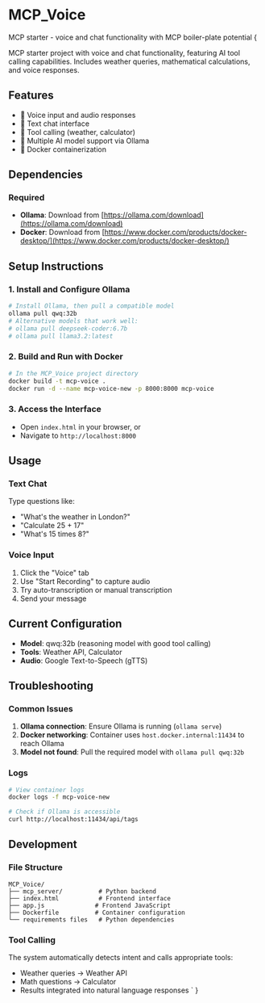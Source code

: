 # MCP_Voice
MCP starter - voice and chat functionality with MCP boiler-plate potential
{

MCP starter project with voice and chat functionality, featuring AI tool calling capabilities. Includes weather queries, mathematical calculations, and voice responses.

## Features
- 🎤 Voice input and audio responses
- 💬 Text chat interface
- 🔧 Tool calling (weather, calculator)
- 🤖 Multiple AI model support via Ollama
- 🐳 Docker containerization

## Dependencies

### Required
- **Ollama**: Download from [https://ollama.com/download](https://ollama.com/download)
- **Docker**: Download from [https://www.docker.com/products/docker-desktop/](https://www.docker.com/products/docker-desktop/)

## Setup Instructions

### 1. Install and Configure Ollama
```bash
# Install Ollama, then pull a compatible model
ollama pull qwq:32b
# Alternative models that work well:
# ollama pull deepseek-coder:6.7b
# ollama pull llama3.2:latest
```

### 2. Build and Run with Docker
```bash
# In the MCP_Voice project directory
docker build -t mcp-voice .
docker run -d --name mcp-voice-new -p 8000:8000 mcp-voice
```

### 3. Access the Interface
- Open `index.html` in your browser, or
- Navigate to `http://localhost:8000`

## Usage

### Text Chat
Type questions like:
- \"What's the weather in London?\"
- \"Calculate 25 + 17\"
- \"What's 15 times 8?\"

### Voice Input
1. Click the \"Voice\" tab
2. Use \"Start Recording\" to capture audio
3. Try auto-transcription or manual transcription
4. Send your message

## Current Configuration
- **Model**: qwq:32b (reasoning model with good tool calling)
- **Tools**: Weather API, Calculator
- **Audio**: Google Text-to-Speech (gTTS)

## Troubleshooting

### Common Issues
1. **Ollama connection**: Ensure Ollama is running (`ollama serve`)
2. **Docker networking**: Container uses `host.docker.internal:11434` to reach Ollama
3. **Model not found**: Pull the required model with `ollama pull qwq:32b`

### Logs
```bash
# View container logs
docker logs -f mcp-voice-new

# Check if Ollama is accessible
curl http://localhost:11434/api/tags
```

## Development

### File Structure
```
MCP_Voice/
├── mcp_server/          # Python backend
├── index.html           # Frontend interface
├── app.js              # Frontend JavaScript
├── Dockerfile          # Container configuration
└── requirements files   # Python dependencies
```

### Tool Calling
The system automatically detects intent and calls appropriate tools:
- Weather queries → Weather API
- Math questions → Calculator
- Results integrated into natural language responses
`
}